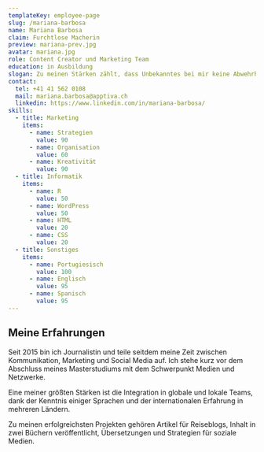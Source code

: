 ```yaml
---
templateKey: employee-page
slug: /mariana-barbosa
name: Mariana Barbosa
claim: Furchtlose Macherin
preview: mariana-prev.jpg
avatar: mariana.jpg
role: Content Creator und Marketing Team
education: in Ausbildung
slogan: Zu meinen Stärken zählt, dass Unbekanntes bei mir keine Abwehrhaltung, sondern Neugierde auslöst. So funktioniert es, wenn man mit Marketingstrategien und Kommunikation arbeitet.
contact:
  tel: +41 41 562 0108
  mail: mariana.barbosa@apptiva.ch
  linkedin: https://www.linkedin.com/in/mariana-barbosa/
skills:
  - title: Marketing
    items:
      - name: Strategien
        value: 90
      - name: Organisation
        value: 60
      - name: Kreativität
        value: 90
  - title: Informatik
    items:
      - name: R
        value: 50
      - name: WordPress
        value: 50
      - name: HTML 
        value: 20
      - name: CSS 
        value: 20
  - title: Sonstiges
    items:
      - name: Portugiesisch
        value: 100
      - name: Englisch
        value: 95
      - name: Spanisch
        value: 95
---
```


## Meine Erfahrungen

Seit 2015 bin ich Journalistin und teile seitdem meine Zeit zwischen Kommunikation, Marketing und Social Media auf. Ich stehe kurz vor dem Abschluss meines Masterstudiums mit dem Schwerpunkt Medien und Netzwerke.

Eine meiner größten Stärken ist die Integration in globale und lokale Teams, dank der Kenntnis einiger Sprachen und der internationalen Erfahrung in mehreren Ländern.

Zu meinen erfolgreichsten Projekten gehören Artikel für Reiseblogs, Inhalt in zwei Büchern veröffentlicht, Übersetzungen und Strategien für soziale Medien.
